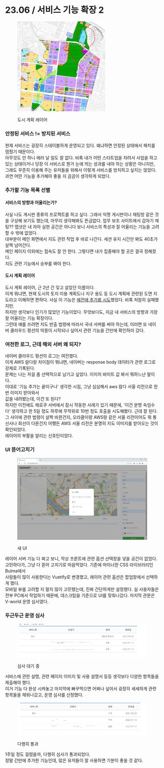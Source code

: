 # 23.06 / 서비스 기능 확장 2

<figure><img src="../.gitbook/assets/image (2) (1) (2) (1).png" alt="" width="287"><figcaption><p>도시 계획 레이어</p></figcaption></figure>

### 안정된 서비스 != 방치된  서비스&#x20;

&#x20;현재 서비스는 굉장히 스테이블하게 운영되고 있다. 왜냐하면 안정된 상태에서 패치를 멈췄기 때문이다.\
아무것도 안 하니 에러 날 일도 잘 없다. 비록 내가 어떤 스타트업을 차려서 사업을 하고 있는 상태이거나 당장 이 서비스로 뭔가 눈에 띄는 성과를 내야 하는 상황은 아니지만, 그래도 꾸준히 이용해 주는 유저들을 위해서 이렇게 서비스를 방치하고 싶지는 않았다. 과연 어떤 기능을 추가해야 좋을 지 곰곰이 생각하게 되었다.

### 추가할 기능 목록 선별

#### 서비스의 방향과 어울리는가?

&#x20;사실 나도 게시판 종류의 프로젝트를 하고 싶다. 그래서 익명 게시판이나 채팅방 같은 것을 구상해 보기도 했는데, 아무리 생각해봐도 뜬금없다. 업무 보조 사이트에서 갑자기 채팅?? 맵샷은 내 자아 실현 공간은 아니다 보니 서비스의 특성과 잘 어울리는 기능을 고려할 수 밖에 없었다.\
대부분이 메인 화면에서 지도 관련 작업 후 바로 나간다. 세션 유지 시간만 봐도 40초가 살짝 넘어간다.\
메인 페이지 이외에는 접속도 잘 안 한다. 그렇다면 내가 집중해야 할 곳은 결국 정해졌다.\
지도 관련 기능에서 승부를 봐야 한다.

#### 도시 계획 레이어

&#x20;도시 계획 레이어, 근 2년 간 잊고 살았던 이름이다.\
이게 뭐냐면, 현재 도시의 토지 이용 계획도나 지구 용도 등 도시 계획에 관련된 도면 지도라고 이해하면 편하다. 사실 이 기능은 [예전에 추가를 시도](21.07.md)했었다. 비록 처참히 실패했지만. \
&#x20;하지만 생각보다 인기가 많았던 기능이었다. 무엇보다도, 지금 내 서비스의 방향과 가장 잘 어울리는 기능 확장이다.\
그런데 얘를 쓰려면 지도 반출 법령에 따라서 국내 서버를 써야 하는데, 이러면 또 네이버 클라우드 펑션의 악몽이 시작되나 싶어서 관련 기능을 간만에 확인하러 갔다.

### 여전한 로그, 근데 해외 서버 왜 되지?

&#x20;네이버 클라우드 펑션의 로그는 여전했다. \
이게 AWS 람다랑 차이점이 뭐냐면,  네이버는 response body 데이터가 관련 로그로 강제로 기록된다.\
문제는 나는 저걸 좀 선택적으로 남기고 싶었다. 이미지 바이트 값 봐서 뭐하느냔 말이다.\
&#x20;이대로 '기능 추가는 끝이구나' 생각한 시점, 그냥 심심해서 aws 람다 서울 리전으로 한번 이미지 받아와서 \
값을 내려봤는데, 이건 또 된다?\
하지만 이전에도 헤로쿠 서버에서 잠시 작동한 사례가 있기 때문에, '이건 분명 속임수다' 생각하고 한 5일 정도 하루에 무작위로 10번 정도 호출을 시도해봤다. 근데 잘 된다.\
그 사이에 관련 법령이 살짝 바뀐건지, 오라클이랑 AWS랑 같은 서울 리전이어도 뭐 통신사나 회선이 다른건지 어쨌든 AWS 서울 리전은 분명히 지도 이미지를 받아오는 것이 확인되었다.\
레이어의 부활을 알리는 신호탄이었다.

### UI 뜯어고치기

<figure><img src="../.gitbook/assets/image (9) (1).png" alt=""><figcaption><p>새 UI</p></figcaption></figure>

&#x20;레이어 서버 기능 다 짜고 보니, 막상 프론트에 관련 옵션 선택창을 넣을 공간이 없었다.\
고민하다가, 그냥 다 뜯어 고치기로 마음먹었다. 기존에 마이너한 CSS 라이브러리인 Bulma에서\
사람들이 많이 사용한다는 Vuetify로 변경했고, 레이어 관련 옵션은 팝업창에서 선택하게 했다.\
모바일 뷰를 고려할 지 말지 많이 고민했는데, 진짜 간단하게만 설정했다. 실 사용자들은 전부 PC에서 작업하기 때문에, 데스크탑을 기준으로 UI를 맞춰나갔다. 마지막 관문은 V-world 운영 심사였다.

### 두근두근 운영 심사

<figure><img src="../.gitbook/assets/image (8) (1).png" alt=""><figcaption><p>심사 대기 중</p></figcaption></figure>

&#x20;서비스에 관한 설명, 관련 페이지 이미지 및 사용 설명서 등등 생각보다 다양한 항목들을 제출해야 했다.\
이거 기능 다 완성 시켜놓고 마지막에 빠꾸먹으면 어쩌나 싶어서 굉장히 세세하게 관련 항목들을 채워나갔고, 운영 심사를 신청했다.

<figure><img src="../.gitbook/assets/image (5) (1).png" alt=""><figcaption><p>다행히 통과</p></figcaption></figure>

&#x20;1주일 정도 걸렸을까, 다행히 심사가 통과되었다. \
정말 간만에 추가한 기능인데, 많은 유저들이 잘 사용하면 기분이 좋을 것 같다.


